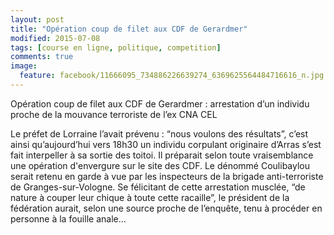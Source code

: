 ```yaml
---
layout: post
title: "Opération coup de filet aux CDF de Gerardmer"
modified: 2015-07-08
tags: [course en ligne, politique, competition]
comments: true
image:
  feature: facebook/11666095_734886226639274_6369625564484716616_n.jpg
---
```


Opération coup de filet aux CDF de Gerardmer : arrestation d’un individu proche de la mouvance terroriste de l’ex CNA CEL

Le préfet de Lorraine l’avait prévenu : “nous voulons des résultats”, c’est ainsi qu’aujourd’hui vers 18h30 un individu corpulant originaire d’Arras s’est fait interpeller à sa sortie des toitoi. Il préparait selon toute vraisemblance une opération d'envergure sur le site des CDF. Le dénommé Coulibaylou serait retenu en garde à vue par les inspecteurs de la brigade anti-terroriste de Granges-sur-Vologne. Se félicitant de cette arrestation musclée, “de nature à couper leur chique à toute cette racaille”, le président de la fédération aurait, selon une source proche de l’enquête, tenu à procéder en personne à la fouille anale...
